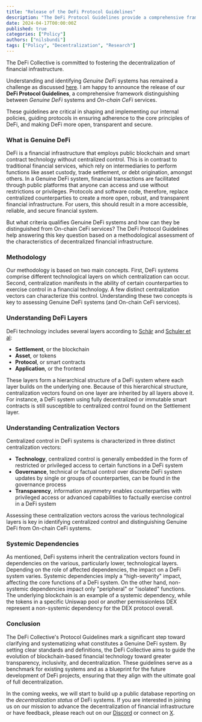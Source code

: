 ```yaml
---
title: "Release of the DeFi Protocol Guidelines"
description: "The DeFi Protocol Guidelines provide a comprehensive framework for the characterization of Genuine DeFi systems and the identification of On-chain CeFi services."
date: 2024-04-17T00:00:00Z
published: true
categories: ["Policy"]
authors: ["nilsbundi"]
tags: ["Policy", "Decentralization", "Research"]
---
```


The DeFi Collective is committed to fostering the decentralization of financial infrastructure.

Understanding and identifying _Genuine DeFi_ systems has remained a challenge as discussed [here](/blog/make-defi-decentralized-again). I am happy to announce the release of our __DeFi Protocol Guidelines__, a comprehensive framework distinguishing between _Genuine DeFi_ systems and _On-chain CeFi_ services.

These guidelines are critical in shaping and implementing our internal policies, guiding protocols in ensuring adherence to the core principles of DeFi, and making DeFi more open, transparent and secure.

### What is Genuine DeFi

DeFi is a financial infrastructure that employs public blockchain and smart contract technology without centralized control. This is in contrast to traditional financial services, which rely on intermediaries to perform functions like asset custody, trade settlement, or debt origination, amongst others. In a Genuine DeFi system, financial transactions are facilitated through public platforms that anyone can access and use without restrictions or privileges. Protocols and software code, therefore, replace centralized counterparties to create a more open, robust, and transparent financial infrastructure. For users, this should result in a more accessible, reliable, and secure financial system.

But what criteria qualifies Genuine DeFi systems and how can they be distinguished from On-chain CeFi services? The DeFi Protocol Guidelines help answering this key question based on a methodological assessment of the characteristics of decentralized financial infrastructure.


### Methodology

Our methodology is based on two main concepts. First, DeFi systems comprise different technological layers on which centralization can occur. Second, centralization manifests in the ability of certain counterparties to exercise control in a financial technology. A few distinct centralization vectors can characterize this control. Understanding these two concepts is key to assessing Genuine DeFi systems (and On-chain CeFi services).


### Understanding DeFi Layers

DeFi technology includes several layers according to [Schär](https://doi.org/10.20955/r.103.153-74) and [Schuler et al](https://doi.org/10.1093/jfr/fjad014): 

- __Settlement__, or the blockchain
- __Asset__, or tokens
- __Protocol__, or smart contracts
- __Application__, or the frontend

These layers form a hierarchical structure of a DeFi system where each layer builds on the underlying one. Because of this hierarchical structure, centralization vectors found on one layer are inherited by all layers above it. For instance, a DeFi system using fully decentralized or immutable smart contracts is still susceptible to centralized control found on the Settlement layer.


### Understanding Centralization Vectors

Centralized control in DeFi systems is characterized in three distinct centralization vectors: 

- __Technology__, centralized control is generally embedded in the form of restricted or privileged access to certain functions in a DeFi system
- __Governance__, technical or factual control over discrete DeFi system updates by single or groups of counterparties, can be found in the governance process
- __Transparency__, information asymmetry enables counterparties with privileged access or advanced capabilities to factually exercise control in a DeFi system

Assessing these centralization vectors across the various technological layers is key in identifying centralized control and distinguishing Genuine DeFi from On-chain CeFi systems. 


### Systemic Dependencies

As mentioned, DeFi systems inherit the centralization vectors found in dependencies on the various, particularly lower, technological layers. Depending on the role of affected dependencies, the impact on a DeFi system varies. Systemic dependencies imply a "high-severity" impact, affecting the core functions of a DeFi system. On the other hand, non-systemic dependencies impact only "peripheral" or "isolated" functions. The underlying blockchain is an example of a systemic dependency, while the tokens in a specific Uniswap pool or another permissionless DEX represent a non-systemic dependency for the DEX protocol overall.


### Conclusion

The DeFi Collective's Protocol Guidelines mark a significant step toward clarifying and systematizing what constitutes a Genuine DeFi system. By setting clear standards and definitions, the DeFi Collective aims to guide the evolution of blockchain-based financial technology toward greater transparency, inclusivity, and decentralization. These guidelines serve as a benchmark for existing systems and as a blueprint for the future development of DeFi projects, ensuring that they align with the ultimate goal of full decentralization.

In the coming weeks, we will start to build up a public database reporting on the _decentralization status_ of DeFi systems. If you are interested in joining us on our mission to advance the decentralization of financial infrastructure or have feedback, please reach out on our [Discord](https://discord.gg/Z467Ehv6VU) or connect on [X](https://twitter.com/DeFiCollective_).
